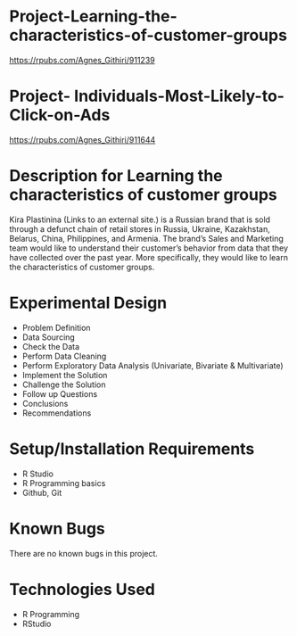 # Project-Learning-the-characteristics-of-customer-groups
https://rpubs.com/Agnes_Githiri/911239

# Project- Individuals-Most-Likely-to-Click-on-Ads
https://rpubs.com/Agnes_Githiri/911644

# Description for Learning the characteristics of customer groups
Kira Plastinina (Links to an external site.) is a Russian brand that is sold through 
a defunct chain of retail stores in Russia, Ukraine, Kazakhstan, Belarus, China, Philippines, 
and Armenia. The brand’s Sales and Marketing team would like to understand their customer’s 
behavior from data that they have collected over the past year. More specifically, they would 
like to learn the characteristics of customer groups. 

# Experimental Design
* Problem Definition
* Data Sourcing
* Check the Data
* Perform Data Cleaning
* Perform Exploratory Data Analysis  (Univariate, Bivariate & Multivariate)
* Implement the Solution
* Challenge the Solution
* Follow up Questions
* Conclusions
* Recommendations


# Setup/Installation Requirements
* R Studio
* R Programming basics
* Github, Git

# Known Bugs
There are no known bugs in this project.

# Technologies Used
* R Programming
* RStudio
